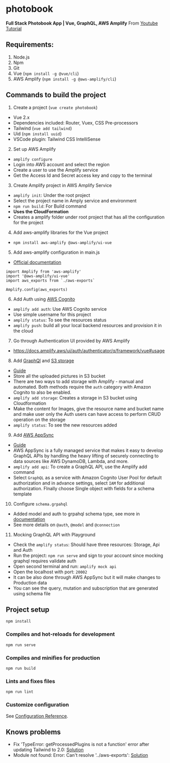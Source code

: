 # photobook
**Full Stack Photobook App | Vue, GraphQL, AWS Amplify**
From [Youtube Tutorial](https://www.youtube.com/watch?v=w0p7ywfHesw)

## Requirements:
1. Node.js
2. Npm
3. Git
4. Vue (`npm install -g @vue/cli`)
5. AWS Amplify (`npm install -g @aws-amplify/cli`)

## Commands to build the project
1. Create a project (`vue create photobook`)
  - Vue 2.x
  - Dependencies included: Router, Vuex, CSS Pre-processors
  - Tailwind (`vue add tailwind`)
  - Uid (`npm install uuid`)
  - VSCode plugin: Tailwind CSS IntelliSense
2. Set up AWS Amplify 
  - `amplify configure`
  - Login into AWS account and select the region
  - Create a user to use the Amplify service
  - Get the Access Id and Secret access key and copy to the terminal
3. Create Amplify project in AWS Amplify Service
  - `amplify init`: Under the root project
  - Select the project name in Amply service and environment 
  - `npm run build`: For Build command  
  - **Uses the CloudFormation**
  - Creates a amplify folder under root project that has all the configuration for the project
4. Add aws-amplify libraries for the Vue project
  - `npm install aws-amplify @aws-amplify/ui-vue`
5. Add aws-amplify configuration in main.js
  - [Official documentation](https://docs.amplify.aws/start/q/integration/vue)
  ```
  import Amplify from 'aws-amplify'
  import '@aws-amplify/ui-vue'
  import aws_exports from `./aws-exports`

  Amplify.config(aws_exports)
  ```
6. Add Auth using [AWS Cognito](https://aws.amazon.com/cognito/)
  - `amplify add auth`: Use AWS Cognito service
  - Use simple username for this project
  - `amplify status`: To see the resources status
  - `amplify push`: build all your local backend resources and provision it in the cloud
7. Go through Authentication UI provided by AWS Amplify
  - https://docs.amplify.aws/ui/auth/authenticator/q/framework/vue#usage
8. Add [GraphQl](https://aws.amazon.com/graphql/) and [S3 storage](https://aws.amazon.com/s3/)
  - [Guide](https://docs.amplify.aws/lib/storage/getting-started/q/platform/js)
  - Store all the uploaded pictures in S3 bucket
  - There are two ways to add storage with Amplify - manual and automated. Both methods require the `auth` category with Amazon Cognito to also be enabled.
  - `amplify add storage`: Creates a storage in S3 bucket using Cloudformation
  - Make the content for Images, give the resource name and bucket name and make user only the Auth users can have access to perform CRUD operation on the storage
  - `amplify status`: To see the new resources added 
9. Add [AWS AppSync](https://aws.amazon.com/appsync/)
  - [Guide](https://docs.amplify.aws/lib/graphqlapi/getting-started/q/platform/js)
  - AWS AppSync is a fully managed service that makes it easy to develop GraphQL APIs by handling the heavy lifting of securely connecting to data sources like AWS DynamoDB, Lambda, and more. 
  - `amplify add api`: To create a GraphQL API, use the Amplify add command
  - Select `GraphQL` as a service with Amazon Cognito User Pool for default authorization and in advance settings, select `IAM` for additional authorization. FInally choose Single object with fields for a schema template
10. Configure `schema.grpahql`
  - Added model and auth to grpahql schema type, see more in [documentation](https://docs.aws.amazon.com/appsync/latest/devguide/designing-your-schema.html) 
  - See more details on `@auth`, `@model` and `@connection`
11. Mocking GraphQL API with Playground
  - Check the `amplify status`: Should have three resources: Storage, Api and Auth
  - Run the project: `npm run serve` and sign to your account since mocking graphql requires validate auth
  - Open second terminal and run: `amplify mock api`
  - Open the localhost with port: `20002`
  - It can be also done through AWS AppSync but it will make changes to Production data
  - You can see the query, mutation and subscription that are generated using schema file

## Project setup
```
npm install
```

### Compiles and hot-reloads for development
```
npm run serve
```

### Compiles and minifies for production
```
npm run build
```

### Lints and fixes files
```
npm run lint
```

### Customize configuration
See [Configuration Reference](https://cli.vuejs.org/config/).


## Knows problems 
- Fix 'TypeError: getProcessedPlugins is not a function' error after updating Tailwind to 2.0: [Solution](https://bubalubs.io/updating-tailwind-to-v2-0/)
- Module not found: Error: Can't resolve '../aws-exports': [Solution](https://stackoverflow.com/questions/60154820/module-not-found-error-cant-resolve-aws-exports-react-native-expo-web)